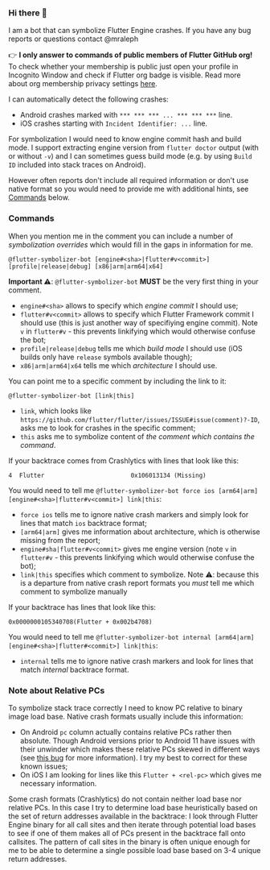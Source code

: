 <!--
This is flutter-symbolizer-bot README file. If you are making changes to
this file update https://github.com/flutter-symbolizer-bot/flutter-symbolizer-bot/blob/main/README.md
as well
-->

### Hi there 👋

I am a bot that can symbolize Flutter Engine crashes. If you have any bug
reports or questions contact @mraleph

👉 **I only answer to commands of public members of Flutter GitHub org!** To
check whether your membership is public just open your profile in Incognito
Window and check if Flutter org badge is visible. Read more about org membership
privacy settings [here](https://docs.github.com/en/free-pro-team@latest/github/setting-up-and-managing-your-github-user-account/publicizing-or-hiding-organization-membership).

I can automatically detect the following crashes:

- Android crashes marked with `*** *** *** ... *** *** ***` line.
- iOS crashes starting with `Incident Identifier: ...` line.

For symbolization I would need to know engine commit hash and build mode. I
support extracting engine version from `flutter doctor` output (with or
without `-v`) and I can sometimes guess build mode (e.g. by using `Build ID`
included into stack traces on Android).

However often reports don't include all required information or don't use native
format so you would need to provide me with additional hints, see
[Commands](#commands) below.

### Commands

When you mention me in the comment you can include a number of
_symbolization overrides_ which would fill in the gaps in information for me.

```
@flutter-symbolizer-bot [engine#<sha>|flutter#v<commit>] [profile|release|debug] [x86|arm|arm64|x64]
```

**Important ⚠️**: `@flutter-symbolizer-bot` **MUST** be the very first thing
in your comment.

- `engine#<sha>` allows to specify which _engine commit_ I should use;
- `flutter#v<commit>` allows to specify which Flutter Framework commit I
  should use (this is just another way of specifiying engine commit). Note 
  `v` in `flutter#v` - this prevents linkifying which would otherwise confuse the bot;
- `profile|release|debug` tells me which _build mode_ I should use (iOS builds
  only have `release` symbols available though);
- `x86|arm|arm64|x64` tells me which _architecture_ I should use.

You can point me to a specific comment by including the link to it:

```
@flutter-symbolizer-bot [link|this]
```

- `link`, which looks like
  `https://github.com/flutter/flutter/issues/ISSUE#issue(comment)?-ID`, asks me
   to look for crashes in the specific comment;
- `this` asks me to symbolize content of
  _the comment which contains the command_.

If your backtrace comes from Crashlytics with lines that look like this:

```
4  Flutter                        0x106013134 (Missing)
```

You would need to tell me `@flutter-symbolizer-bot force ios [arm64|arm] [engine#<sha>|flutter#v<commit>] link|this`:

- `force ios` tells me to ignore native crash markers and simply look for lines
  that match `ios` backtrace format;
- `[arm64|arm]` gives me information about architecture, which is otherwise
  missing from the report;
- `engine#sha|flutter#v<commit>` gives me engine version (note `v` in `flutter#v` - this prevents linkifying which would otherwise confuse the bot);
- `link|this` specifies which comment to symbolize. Note ⚠️: because this is a
  departure from native crash report formats you *must* tell me which comment
  to symbolize manually

If your backtrace has lines that look like this:

```
0x0000000105340708(Flutter + 0x002b4708)
```

You would need to tell me `@flutter-symbolizer-bot internal [arm64|arm] [engine#<sha>|flutter#<commit>] link|this`:

- `internal` tells me to ignore native crash markers and look for lines that
  match _internal_ backtrace format.

### Note about Relative PCs

To symbolize stack trace correctly I need to know PC relative to binary image
load base. Native crash formats usually include this information:

- On Android `pc` column actually contains relative PCs rather then absolute.
  Though Android versions prior to Android 11 have issues with their unwinder
  which makes these relative PCs skewed in different ways (see
  [this bug](https://github.com/android/ndk/issues/1366) for more information).
  I try my best to correct for these known issues;
- On iOS I am looking for lines like this `Flutter + <rel-pc>` which gives me
  necessary information.

Some crash formats (Crashlytics) do not contain neither load base nor relative
PCs. In this case I try to determine load base heuristically based on the set
of return addresses available in the backtrace: I look through Flutter Engine
binary for all call sites and then iterate through potential load bases to see
if one of them makes all of PCs present in the backtrace fall onto callsites.
The pattern of call sites in the binary is often unique enough for me to be
able to determine a single possible load base based on 3-4 unique return
addresses.
